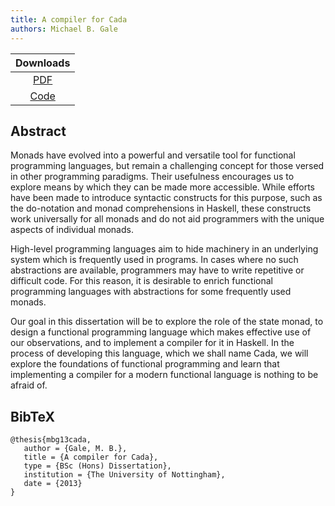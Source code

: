 ```yaml
---
title: A compiler for Cada
authors: Michael B. Gale
---
```


| Downloads |
|:--------:|
| [PDF](/publications/dissertation.pdf)      |
| [Code](https://github.com/mbg/ncc)   |

## Abstract

Monads have evolved into a powerful and versatile tool for functional programming languages, but remain a challenging concept for those versed in other programming paradigms. Their usefulness encourages us to explore means by which they can be made more accessible. While efforts have been made to introduce syntactic constructs for this purpose, such as the do-notation and monad comprehensions in Haskell, these constructs work universally for all monads and do not aid programmers with the unique aspects of individual monads.

High-level programming languages aim to hide machinery in an underlying system which is frequently used in programs. In cases where no such abstractions are available, programmers may have to write repetitive or difficult code. For this reason, it is desirable to enrich functional programming languages with abstractions for some frequently used monads.

Our goal in this dissertation will be to explore the role of the state monad, to design a functional programming language which makes effective use of our observations, and to implement a compiler for it in Haskell. In the process of developing this language, which we shall name Cada, we will explore the foundations of functional programming and learn that implementing a compiler for a modern functional language is nothing to be afraid of.

## BibTeX

```
@thesis{mbg13cada,
   author = {Gale, M. B.},
   title = {A compiler for Cada},
   type = {BSc (Hons) Dissertation},
   institution = {The University of Nottingham},
   date = {2013}
}
```
